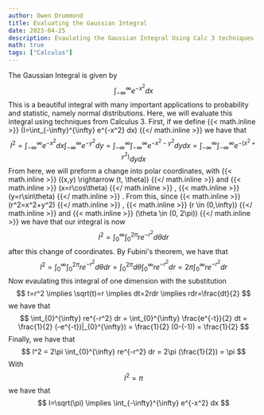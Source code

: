 ```yaml
---
author: Owen Drummond
title: Evaluating the Gaussian Integral
date: 2023-04-25
description: Evaulating the Gaussian Integral Using Calc 3 techniques
math: true
tags: ["Calculus"]
---
```


The Gaussian Integral is given by 
$$
\int_{-\infty}^{\infty} e^{-x^2} dx
$$
This is a beautiful integral with many important applications to probability and statistic, namely normal distributions. Here, we will evaluate this integral using techniques from Calculus 3. First, if we define
{{< math.inline >}}
\(I=\int_{-\infty}^{\infty} e^{-x^2} dx\)
{{</ math.inline >}} 
we have that 
$$
I^2=\int_{-\infty}^{\infty} e^{-x^2} dx \int_{-\infty}^{\infty} e^{-y^2} dy= \int_{-\infty}^{\infty} \int_{-\infty}^{\infty} e^{-x^2-y^2} dy dx= \int_{-\infty}^{\infty} \int_{-\infty}^{\infty} e^{-(x^2+y^2)} dy dx
$$
From here, we will preform a change into polar coordinates, with 
{{< math.inline >}}
\((x,y) \rightarrow (t, \theta)\)
{{</ math.inline >}} 
and 
{{< math.inline >}}
\(x=r\cos\theta\)
{{</ math.inline >}}
,
{{< math.inline >}}
\(y=r\sin\theta\)
{{</ math.inline >}}
. From this, since
{{< math.inline >}}
\(r^2=x^2+y^2\)
{{</ math.inline >}}
,
{{< math.inline >}}
\(r \in (0,\infty)\)
{{</ math.inline >}}
and
{{< math.inline >}}
\(\theta \in (0, 2\pi)\)
{{</ math.inline >}}
we have that our integral is now
$$
I^2=\int_{0}^{\infty} \int_{0}^{2\pi} re^{-r^2} d\theta dr
$$
after this change of coordinates. By Fubini's theorem, we have that
$$
I^2=\int_{0}^{\infty} \int_{0}^{2\pi} re^{-r^2} d\theta dr = \int_{0}^{2\pi} d\theta \int_{0}^{\infty} re^{-r^2} dr = 2\pi \int_{0}^{\infty} re^{-r^2} dr
$$
Now evaulating this integral of one dimension with the substitution 
$$
t=r^2 \implies \sqrt(t)=r \implies dt=2rdr \implies rdr=\frac{dt}{2}
$$
we have that
$$
\int_{0}^{\infty} re^{-r^2} dr = \int_{0}^{\infty} \frac{e^{-t}}{2} dt = \frac{1}{2} (-e^{-t})|_{0}^{\infty}) = \frac{1}{2} (0-(-1)) = \frac{1}{2}
$$
Finally, we have that
$$
I^2 = 2\pi \int_{0}^{\infty} re^{-r^2} dr = 2\pi (\frac{1}{2}) = \pi
$$
With
$$
I^2=\pi
$$
we have that 
$$
I=\sqrt(\pi) \implies \int_{-\infty}^{\infty} e^{-x^2} dx
$$
